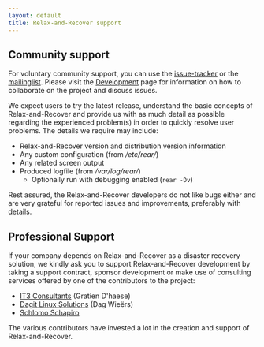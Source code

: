 ```yaml
---
layout: default
title: Relax-and-Recover support
---
```


## Community support
For voluntary community support, you can use the
[issue-tracker](http://github.com/rear/rear/issues) or the
[mailinglist](http://lists.relax-and-recover.org/mailman/listinfo/rear-users).
Please visit the [Development](/development/) page for information on
how to collaborate on the project and discuss issues.

We expect users to try the latest release, understand the basic concepts of
Relax-and-Recover and provide us with as much detail as possible regarding
the experienced problem(s) in order to quickly resolve user problems.
The details we require may include:

- Relax-and-Recover version and distribution version information
- Any custom configuration (from */etc/rear/*)
- Any related screen output
- Produced logfile (from */var/log/rear/*)
    * Optionally run with debugging enabled (```rear -Dv```)

Rest assured, the Relax-and-Recover developers do not like bugs either
and are very grateful for reported issues and improvements, preferably
with details.


## Professional Support
If your company depends on Relax-and-Recover as a disaster recovery solution,
we kindly ask you to support Relax-and-Recover development by taking a support
contract, sponsor development or make use of consulting services offered by
one of the contributors to the project:

 - [IT3 Consultants](http://www.it3.be/) (Gratien D'haese)
 - [Dagit Linux Solutions](http://dagit.net/) (Dag Wieërs)
 - [Schlomo Schapiro](mailto:rear-commercial@schlomo.schapiro.org)

The various contributors have invested a lot in the creation and support
of Relax-and-Recover.

